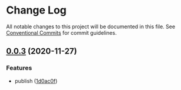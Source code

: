 # Change Log

All notable changes to this project will be documented in this file.
See [Conventional Commits](https://conventionalcommits.org) for commit guidelines.

## [0.0.3](https://github.com/one-style/one-style/compare/v0.0.2...v0.0.3) (2020-11-27)


### Features

* publish ([1d0ac0f](https://github.com/one-style/one-style/commit/1d0ac0ff969ef9a98ba419afd0205e6f38bd59d7))
